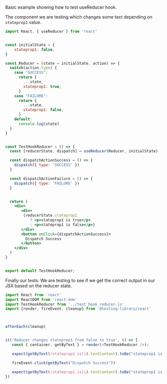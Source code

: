 Basic example showing how to test useReducer hook. 


The component we are testing which changes some text depending on `stateprop1` value.

```jsx
import React, { useReducer } from 'react'


const initialState = {
    stateprop1: false,
}

const Reducer = (state = initialState, action) => {
  switch(action.type) {
    case "SUCCESS":
      return {
        ...state,
        stateprop1: true,
      }
    case "FAILURE":
      return {
        ...state,
        stateprop1: false,
      }
    default:
      console.log(state)
  }
}


const TestHookReducer = () => {
  const [reducerState, dispatch] = useReducer(Reducer, initialState)

  const dispatchActionSuccess = () => {
    dispatch({ type: 'SUCCESS' })
  }

  const dispatchActionFailure = () => {
    dispatch({ type: 'FAILURE' })
  }


  return (
    <div>
       <div>
        {reducerState.stateprop1
           ? <p>stateprop1 is true</p>
           : <p>stateprop1 is false</p>}
       </div>
       <button onClick={dispatchActionSuccess}>
         Dispatch Success
       </button>
    </div>
  )
}


export default TestHookReducer;
```


Finally our tests: We are testing to see if we get the correct output in our JSX based on the reducer state.  

```js
import React from 'react'
import ReactDOM from 'react-dom'
import TestHookReducer from '../test_hook_reducer.js'
import {render, fireEvent, cleanup} from '@testing-library/react'



afterEach(cleanup)


it('Reducer changes stateprop1 from false to true', () => {
   const { container, getByText } = render(<TestHookReducer />);

   expect(getByText(/stateprop1 is/i).textContent).toBe("stateprop1 is false")

   fireEvent.click(getByText("Dispatch Success"))

   expect(getByText(/stateprop1 is/i).textContent).toBe("stateprop1 is true")
})

```
